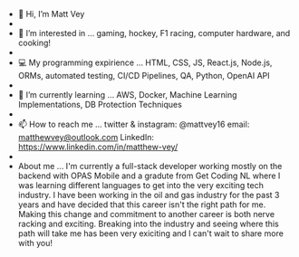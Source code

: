 - 👋 Hi, I’m Matt Vey
- 
- 👀 I’m interested in ... gaming, hockey, F1 racing, computer hardware, and cooking!
- 
- 💻 My programming expirience ... HTML, CSS, JS, React.js, Node.js, ORMs, automated testing, CI/CD Pipelines, QA, Python, OpenAI API 
- 
- 🌱 I’m currently learning ... AWS, Docker, Machine Learning Implementations, DB Protection Techniques
- 
- 📫 How to reach me ... twitter & instagram: @mattvey16 email: matthewvey@outlook.com LinkedIn: https://www.linkedin.com/in/matthew-vey/
- 
- About me ... I'm currently a full-stack developer working mostly on the backend with OPAS Mobile and a gradute from Get Coding NL where I was learning different languages to get into the very exciting tech industry. I have been working in the oil and gas industry for the past 3 years and have decided that this career isn't the right path for me. Making this change and commitment to another career is both nerve racking and exciting. Breaking into the industry and seeing where this path will take me has been very exiciting and I can't wait to share more with you!
